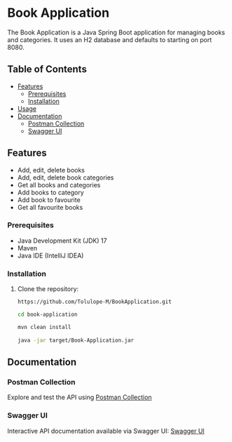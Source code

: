 ﻿# Book Application

The Book Application is a Java Spring Boot application for managing books and categories. It uses an H2 database and defaults to starting on port 8080.

## Table of Contents

- [Features](#features)
    - [Prerequisites](#prerequisites)
    - [Installation](#installation)
- [Usage](#usage)
- [Documentation](#documentation)
    - [Postman Collection](#postman-collection)
    - [Swagger UI](#swagger-ui)

## Features

- Add, edit, delete books
- Add, edit, delete book categories
- Get all books and categories
- Add books to category
- Add book to favourite
- Get all favourite books

### Prerequisites

- Java Development Kit (JDK) 17
- Maven
- Java IDE (IntelliJ IDEA)

### Installation

1. Clone the repository:

   ```bash
   https://github.com/Tolulope-M/BookApplication.git
   
   cd book-application

   mvn clean install
 
   java -jar target/Book-Application.jar

## Documentation

### Postman Collection

Explore and test the API using [Postman Collection](https://documenter.getpostman.com/view/22898298/2s9YeLY9hY)

### Swagger UI

Interactive API documentation available via Swagger UI: [Swagger UI](http://localhost:8080/swagger-ui/index.html)


